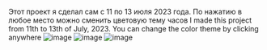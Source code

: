 Этот проект я сделал сам с 11 по 13 июля 2023 года. По нажатию в любое место можно сменить цветовую тему часов
I made this project from 11th to 13th of July, 2023. You can change the color theme by clicking anywhere
![image](https://github.com/vIadimirp/clock/assets/118995973/543fe0f7-332a-4236-ac61-8d87d8274767)
![image](https://github.com/vIadimirp/clock/assets/118995973/a8b80942-2157-4d8f-b8ba-22208807a765)
![image](https://github.com/vIadimirp/clock/assets/118995973/c8ee5983-e742-4c36-80f5-c6181672bac3)
